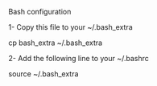 Bash configuration

1- Copy this file to your ~/.bash_extra
   
   cp bash_extra ~/.bash_extra

2- Add the following line to your ~/.bashrc

   source ~/.bash_extra

